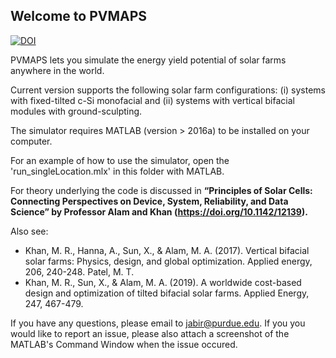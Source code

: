 ## Welcome to PVMAPS


[![DOI](https://zenodo.org/badge/594789400.svg)](https://zenodo.org/badge/latestdoi/594789400)


PVMAPS lets you simulate the energy yield potential of solar farms anywhere in the world. 

Current version supports the following solar farm configurations: (i) systems with fixed-tilted c-Si monofacial and  (ii) systems with vertical bifacial modules with ground-sculpting.

The simulator requires MATLAB (version > 2016a) to be installed on your computer. 

For an example of how to use the simulator, open the 'run_singleLocation.mlx' in this folder  with MATLAB.

For theory underlying the code is discussed in **“Principles of Solar Cells: Connecting Perspectives on Device, System, Reliability, and Data Science” by Professor Alam and Khan  (https://doi.org/10.1142/12139).** 

Also see: 
 - Khan, M. R., Hanna, A., Sun, X., & Alam, M. A. (2017). Vertical bifacial solar farms: Physics, design, and global optimization. Applied energy, 206, 240-248. Patel, M. T.
 -  Khan, M. R., Sun, X., & Alam, M. A. (2019). A worldwide cost-based design and optimization of tilted bifacial solar farms. Applied Energy, 247, 467-479. 

If you have any questions, please email to jabir@purdue.edu. If you you would like to report an issue, please also attach a screenshot of the MATLAB's Command Window when the issue occured. 
